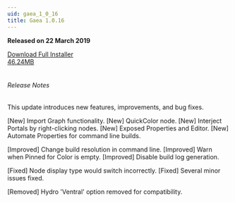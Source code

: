 ```yaml
---
uid: gaea_1_0_16
title: Gaea 1.0.16
---
```



**Released on 22 March 2019**

<div class="btn-group" role="group">
<a href="http://viridian.quadspinner.com/gaea/Gaea-1.0.16.8020.msi" class="btn btn-dark">Download Full Installer<br />46.24MB</a>
</div></div></div>
<br><h6 class="ml-2">Release Notes</h6>
<div class="card">
<div class="card-body release-note">

This update introduces new features, improvements, and bug fixes.

[New] Import Graph functionality.
[New] QuickColor node.
[New] Interject Portals by right-clicking nodes.
[New] Exposed Properties and Editor.
[New] Automate Properties for command line builds.

[Improved] Change build resolution in command line.
[Improved] Warn when Pinned for Color is empty.
[Improved] Disable build log generation.

[Fixed] Node display type would switch incorrectly.
[Fixed] Several minor issues fixed.

[Removed] Hydro 'Ventral' option removed for compatibility.


</div></div>

